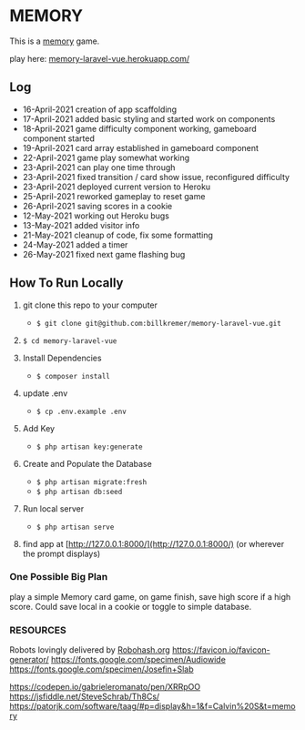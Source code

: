 # MEMORY

This is a [memory](https://www.dictionary.com/browse/memory) game.

play here: [memory-laravel-vue.herokuapp.com/](http://memory-laravel-vue.herokuapp.com/)


## Log

* 16-April-2021 creation of app scaffolding
* 17-April-2021 added basic styling and started work on components
* 18-April-2021 game difficulty component working, gameboard component started
* 19-April-2021 card array established in gameboard component
* 22-April-2021 game play somewhat working
* 23-April-2021 can play one time through
* 23-April-2021 fixed transition / card show issue, reconfigured difficulty
* 23-April-2021 deployed current version to Heroku
* 25-April-2021 reworked gameplay to reset game
* 26-April-2021 saving scores in a cookie
* 12-May-2021 working out Heroku bugs
* 13-May-2021 added visitor info
* 21-May-2021 cleanup of code, fix some formatting
* 24-May-2021 added a timer
* 26-May-2021 fixed next game flashing bug
## How To Run Locally

1. git clone this repo to your computer
    * ```$ git clone git@github.com:billkremer/memory-laravel-vue.git```
2. ```$ cd memory-laravel-vue```
3. Install Dependencies
    * ```$ composer install```
4. update .env
    * ```$ cp .env.example .env```
5. Add Key
    * ```$ php artisan key:generate```

6. Create and Populate the Database 
    * ```$ php artisan migrate:fresh```
    * ```$ php artisan db:seed```

7. Run local server
    * ```$ php artisan serve```
8. find app at [http://127.0.0.1:8000/](http://127.0.0.1:8000/) (or wherever the prompt displays)


### One Possible Big Plan
play a simple Memory card game, on game finish, save high score if a high score. Could save local in a cookie or toggle to simple database.


### RESOURCES

Robots lovingly delivered by [Robohash.org](https://robohash.org/)
https://favicon.io/favicon-generator/
https://fonts.google.com/specimen/Audiowide
https://fonts.google.com/specimen/Josefin+Slab

https://codepen.io/gabrieleromanato/pen/XRRpOO
https://jsfiddle.net/SteveSchrab/Th8Cs/
https://patorjk.com/software/taag/#p=display&h=1&f=Calvin%20S&t=memory
